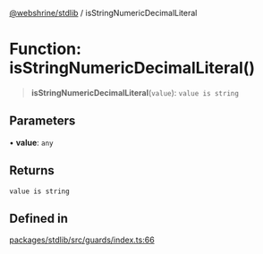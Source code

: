 [@webshrine/stdlib](../globals.md) / isStringNumericDecimalLiteral

# Function: isStringNumericDecimalLiteral()

> **isStringNumericDecimalLiteral**(`value`): `value is string`

## Parameters

• **value**: `any`

## Returns

`value is string`

## Defined in

[packages/stdlib/src/guards/index.ts:66](https://github.com/webshrine/webshrine/blob/0e16c5948921e0c95cce645760c4a8b0855b196b/packages/stdlib/src/guards/index.ts#L66)
